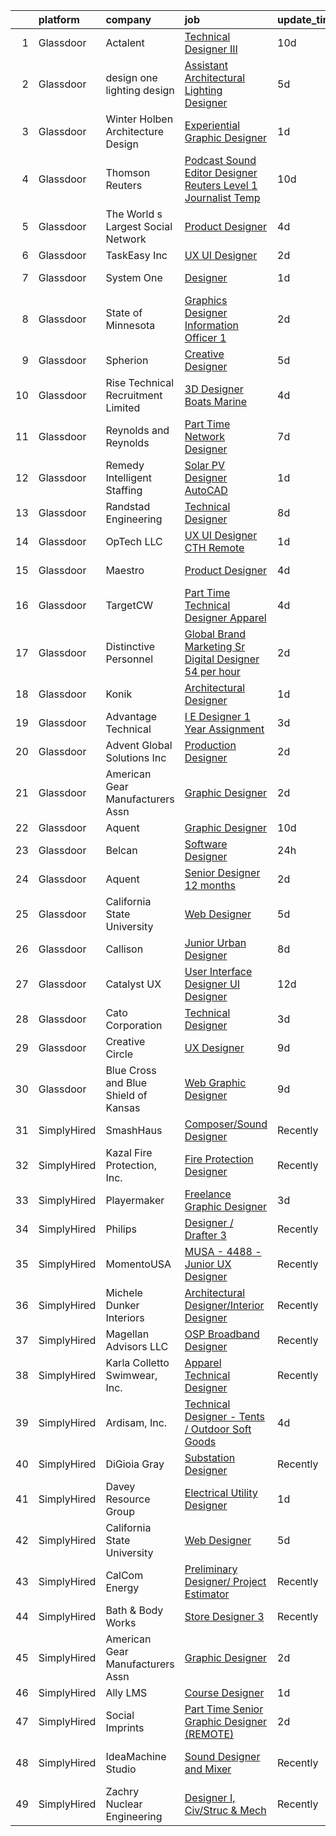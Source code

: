 

|    | platform    | company                              | job                                                                                                                                                                                                                                                                                                                                                                                                                                                                                                                                                                                                                                                                                                                                                                                                                                                                                                                                                                                                                                                                                                                                                                                                                                                                                                                                                                                                                                                                                                                                                                                                                                                                                                                      | update_time   | location                |
|---:|:------------|:-------------------------------------|:-------------------------------------------------------------------------------------------------------------------------------------------------------------------------------------------------------------------------------------------------------------------------------------------------------------------------------------------------------------------------------------------------------------------------------------------------------------------------------------------------------------------------------------------------------------------------------------------------------------------------------------------------------------------------------------------------------------------------------------------------------------------------------------------------------------------------------------------------------------------------------------------------------------------------------------------------------------------------------------------------------------------------------------------------------------------------------------------------------------------------------------------------------------------------------------------------------------------------------------------------------------------------------------------------------------------------------------------------------------------------------------------------------------------------------------------------------------------------------------------------------------------------------------------------------------------------------------------------------------------------------------------------------------------------------------------------------------------------|:--------------|:------------------------|
|  1 | Glassdoor   | Actalent                             | [Technical Designer III](https://www.glassdoor.com/partner/jobListing.htm?pos=122&ao=1110586&s=58&guid=000001820aec389aaf4b70134e3b2e99&src=GD_JOB_AD&t=SR&vt=w&ea=1&cs=1_faf5af1e&cb=1658040629830&jobListingId=1007988025850&cpc=451933188B21919D&jrtk=3-0-1g85eoe74klu2801-1g85eoe7mi176800-abc6d47045cce516--6NYlbfkN0ChYVx_I3yfZ_JDY3EFoivtqvi_stwnZ_kRt8Dowt_l_d1ydueao4NE-oUleRJ4yhj7vjXpZCzXhSP5nh7oj-yxw0Xri1crqL68_OmidLDRAfgmX61cHazwp42JBW5kkUMdbZHTiENqFCcr2B8_zZHM0XAAFCYC_Gw0zCAZ7CRkkrYn78yZlY8o8diu2lXGZt9xbAv5QyNyVl0FQb0xFRO8oZ7XMAZm0b98j81pL27KuYYTquVQlbkUtajsPZJeslkZfJmfAzER5uj0XFGw_xPfWQJP7Jm9D3dKD6sEEcnelpJDNeTn8zzN_z9ECeCCKZU6w_aFdMRnz8jxnqoZglkRjHetmNUwYD5geRxFIbyqKcaD89r71AuzCE-PrUvJdz_a-UVj6-EDbpsbAbV3qxjmcaVlbmMQaf8v3r1gM1VAD0vpFlsv4yhYM4WyhANOpZXnJYsZNpnrSbxDnyU3YkvZtV_6sLhFQf7J5tAcgup1qkmA73TjcyAjF8Ls2yhNO6tas8NYLAyYHK8OkJ5p29jc91TcVupqUluyQBG87mDTcgknUjaD9-XodzPz-iHz7TyReu8nn0MVB92X12u1BETEdht7jEQxE6rR87L334fUOHBYT3cZ3kbjbrtokTqBy-a9cABG5tVDRI9SyBIb3tOjfIjR231LMuNy59vAzF25kaV-bUBMxrlbQl3ZC1Q5yU4xLS5E4nAoPYPCO1-Z-RXV631pafsgfBzMGoDFwEhC7E0DWjIqou3M5fO0tNDh-BooqszCxddYdJPk1j7AVBBt13mBJDwGxwhKL0e95y1018_sHgllx2L3QH4f9b3W3o2xzejOczCxuVxKjcXjPrP8ItU5HPqE3m5IGFR8lH33P3vNbJKkD7eDel6fPLZQ31hLuJ-SmUTM5X0sCHFcn0d5CC5kxTTl032Nuw8tI7nIarLQBRI1ZYWHMCczvS4wc2Jl_gTX0bUyCDJfwb0i_ZKC2Mlz4iFhmF8%3D)                                                                                                                                                                                                                                                                                                                                                          | 10d           | Tampa, FL               |
|  2 | Glassdoor   | design one lighting design           | [Assistant Architectural Lighting Designer](https://www.glassdoor.com/partner/jobListing.htm?pos=104&ao=1110586&s=58&guid=000001820aec389aaf4b70134e3b2e99&src=GD_JOB_AD&t=SR&vt=w&ea=1&cs=1_56f4b3f1&cb=1658040629828&jobListingId=1007997987199&cpc=4050D81B60456B41&jrtk=3-0-1g85eoe74klu2801-1g85eoe7mi176800-4c0aedf0e6fda878--6NYlbfkN0AS3oPsAAmCngCu4U51_2RxXyfS7TdWOFtWPOafNW52IyXYw5TLhjvsfcj4TZXJQ1zzH-20UfmQkxAIcMdSZrXDm9Ky1KN2JJcuidamg9Y5Fjz8MusjrzVrZqZC3xmTcMViLY6S1sPu1OtTCAmJZ9fgswCdoOnB-Ca27neAVfFiANR58DfgrARn93_2WRZQ-tZ5aNLJcoyi0SNB9AGQP6vw32_AERng9SLrn-2izbjrlnoI8_1LR2BbG9cAxLi-M8bFfx7uCiiczpNDvTIQ6A_hTXlFio3NsaekIqTyZeYNnlJBTaM2BmAHHxjJyvRekoFIrNZl12P9XK2vYgB-n0Mo0rDyXhBCS29A-gcg_8CkdNcXXqU6OBT91YBbb0KdJhJBjBnUzGke4-MTJekjGKTTB4ogYDQxYRPXqsg3ODEcuOeMhnVDQd5_RZqAMsLCVXMBGXmbScFQsy9TJU9GJLHwUXt0b5QPdNgv6OOe0pDTrX_O8S8x5nnk6aTeKcEuotV-eGDHj48AjTxNhj9OtznQwERHrKFnQ9U%3D)                                                                                                                                                                                                                                                                                                                                                                                                                                                                                                                                                                                                                                                                                                                                                                                                       | 5d            | New York, NY            |
|  3 | Glassdoor   | Winter Holben Architecture   Design  | [Experiential Graphic Designer](https://www.glassdoor.com/partner/jobListing.htm?pos=106&ao=1110586&s=58&guid=000001820aec389aaf4b70134e3b2e99&src=GD_JOB_AD&t=SR&vt=w&ea=1&cs=1_35d2fc1a&cb=1658040629828&jobListingId=1008007939737&cpc=47CFDC01B3F81FAC&jrtk=3-0-1g85eoe74klu2801-1g85eoe7mi176800-7533a7de50abdb8d--6NYlbfkN0D9WMuHyiUFRAVMw1vLb9mgfRMEuOrfRtKWHTw0J5TN7iSKJUY5pXAqhTZVih5QvTBCVu0gudC-AyRxMoVKMBCKILS4UVqwaUvznjP7OZ-xIqYT1P5laE94P7I490BgUA4ShgKyP-N1lvatgl1PBSlcSFxr57yeaBThktCu2K62TgU-b0K39lsgXeVKdPgHe4nIi8CFN2_ZBKfRs3lAcHfyGCqow1sdOzJ4lWIbkTXPRovmztIsNh_rYA3tGBBNJ1uNEPbqDsbqcByc3L38ATxsobrVmN9cGCHQW1ZWEGw23_m6lSTh8wuLQPjIUcCSM69zwySlwna0kdH8RvWqIcXAC47YQm6AA-PmGp4na25udDvYO_o1t1L3ZQByJ90LrCETY3h1Fj0Jv6VFikqZiruEn8cvG0xOAhq2qLQm36ztwI3kUsQNUgpgELn-D_5b9UmwF6cM9lyLeEnqUKhNoEnns0gLywyaXngSM8T5xanJrNytBcM1AqxHzuNMiLq_RmM%3D)                                                                                                                                                                                                                                                                                                                                                                                                                                                                                                                                                                                                                                                                                                                                                                                                                                                   | 1d            | Kittery, ME             |
|  4 | Glassdoor   | Thomson Reuters                      | [Podcast Sound Editor Designer  Reuters  Level 1 Journalist   Temp ](https://www.glassdoor.com/partner/jobListing.htm?pos=102&ao=1110586&s=58&guid=000001820aec389aaf4b70134e3b2e99&src=GD_JOB_AD&t=SR&vt=w&cs=1_180ad724&cb=1658040629827&jobListingId=1007988334365&cpc=CBEBA1A9D941894A&jrtk=3-0-1g85eoe74klu2801-1g85eoe7mi176800-e8caf184a0c6f5a3--6NYlbfkN0CjNG0qDFC9vBxfUJnRpXh8fasJ_-3AjV6caG0C4DoAxAHUoOIq08mxEzFn-hfPuaxSY-nJjtYRgLlKnxbcWR5ZWD1tD9w45AfG9mMdTWI3bmPp1p4pEn0y8W-QWYFJbU1lRmJv_dQZf_a5a8pB6zAls2mmCx0Amgsti1S7q-iXpzZOWgTXKvm5EtCrfF41ZKpVEPl9Ddh0L0PRHX6mZAozSq-Vcd3Z-xYSBSGBfBhWUhF_vgaKFmdVBVZdeUMLjj9zGt4yX-DI6eGLHYNfZKnjcoBbT7ZjLLiSoRgGDNXD9-rz4GIrPpCCS_Aq42jrAjC7lUSv5s_JT8tq3EEzFWMuimSWEtl-Qa1MKI2S1NaGSDtGviHBv1Y4o4X5NkNMLRoycmu0s57LS8Kk4YqM8qMyspNO_0Hj1O7XkCNzLKRI277eiJoWVEkUUYU2QpMvPjfbO5q33cbwwtX-KYP4Ij8CuwrKcb9xWt4XykiZXyeF6mrNGEL5jl0_sLkD33-v0X7hXRHxRXvkOEgaq4FWTVRKr5IgHWjd4sGars2XIXLEZSx6M06h7SFtDySf1C-B3k-mgelzo1tkG4dU8-2IJOFLlERe_Kck6JaUFAc-Cn4gSmaGJ9I7xZXeMAn45pnYZXvCJhZYhVp1GeP7WXeyl8cTyZ7FN8zRjyxXzGS6Dc2cHk1VfiQOlk-ZZI06gOOXdNcDm1s2muH458Z8xVMxWDkQlBgbgi3UiMI3FaDJDzb-m49jfzFn-yXv2tGqDRVVaxdE5LHXqs0-6tJ-dhGCWFy7Jn0T09vMDkFfh94ahtgTEj9DQwcAUDXrUAvR6Zri7kZLwvEfHapnNjQVBdAd8mYDGmc0MzmFSUC1ch6MHdTOTROTBD3ShC3n5KQ1hIKd0L3FbMe_qvqhNmLyJ6Ir7I-mzAhUkTjA-wHN2cViG9pWjMGz98nJUR7393ahHJXQRQrc-nl28dXw0r1U7l7qFjiaaLEVeZFRhUP8A7yCQc4kuQXMIPwg0D6e6YIY3C4x3s9O7_HOH4KfkaLqcL1XOLtwaVS1H48p1N3qjCFlPZoLjzfWN9LSmDSlbRn8ZSNlqXaaJFCDcrNQHkAV5CfVnLu-zz71-llVNQtOtU1SSKMStN3DL_4RwB20rTXMTMD322ZhDKgck4LPIH-0ol6rWrqVGN40ZzjT4QPca81h2aZ2L8TIQRKGXGn2vpPQ9uDCYxqgQtYp4zu2I3_322SJyEAgn-T--pyp7kjsRCK9nHRwMxirZHLq8Ea1m7PEcdWoCHKMQBd0cm7r7pijg625lSPs) | 10d           | New York, NY            |
|  5 | Glassdoor   | The World s Largest Social Network   | [Product Designer](https://www.glassdoor.com/partner/jobListing.htm?pos=120&ao=1110586&s=58&guid=000001820aec389aaf4b70134e3b2e99&src=GD_JOB_AD&t=SR&vt=w&ea=1&cs=1_fe29af8c&cb=1658040629830&jobListingId=1008001053757&cpc=F4EED0218A761C36&jrtk=3-0-1g85eoe74klu2801-1g85eoe7mi176800-8def4b8b864cc56f--6NYlbfkN0DSgjPPcnEdvoK3uuxfISLALE6pB1FR7YSHOr_tSg5_QGIhoz_2VqUepdcKLBLI_zR620Q-GJD5uIrp5NbNqR5wmhWxnQG_ivvBgZ3SpaXml9ghEHbtCZ2yu9rFuANOOlofkHSInGfXY-n3v_GdRCYaqVwwdksplir2C0_Ky7pj6A3Gad3j5T9cnkZPanjEuAxdb1NEYemX2SZ-m9wwLdQG_Brix5uBHKn4QlSY2v9nspYA_GrBAWMLLlotlVcjCTMnadG60v0tZU4bZaLbbN_s-a7s1zNJjg1NuASjnqwbHzhS6r1mtq8RM8Y998wENAYz-nohs8j6xVUDAFqAjYJUAQKUZcvZHvH3f6AE8P6qKvAjbwH01G1ZXNoryz2JZR_HqkNTjbZ1OpxcN_BmPMzAhMWkH3JcVoxbdwXM3Bd0X4INbX9g-HYSRywvlTF-NRgPSTqnO9esYB5kv4fVr3m-Ll2ju3QV_WgBmZvdTd__xW470_PU5AYzb98pu420onskRL7R4oaSPMJ5DK2g6i1h6Wyw9qzAjRudJnriWjtl_wadGGqMLFLSPfD1VW1PkpYom-5fdfTeBYzPPSZjjZwT)                                                                                                                                                                                                                                                                                                                                                                                                                                                                                                                                                                                                                                                                                                                                                                              | 4d            | New York, NY            |
|  6 | Glassdoor   | TaskEasy Inc                         | [UX UI Designer](https://www.glassdoor.com/partner/jobListing.htm?pos=129&ao=1136043&s=58&guid=000001820aec389aaf4b70134e3b2e99&src=GD_JOB_AD&t=SR&vt=w&cs=1_4004f360&cb=1658040629830&jobListingId=1008005749511&jrtk=3-0-1g85eoe74klu2801-1g85eoe7mi176800-5aa9e0334d60a1c5-)                                                                                                                                                                                                                                                                                                                                                                                                                                                                                                                                                                                                                                                                                                                                                                                                                                                                                                                                                                                                                                                                                                                                                                                                                                                                                                                                                                                                                                          | 2d            | Remote                  |
|  7 | Glassdoor   | System One                           | [Designer](https://www.glassdoor.com/partner/jobListing.htm?pos=114&ao=1110586&s=58&guid=000001820aec389aaf4b70134e3b2e99&src=GD_JOB_AD&t=SR&vt=w&cs=1_d5dc802b&cb=1658040629829&jobListingId=1008009026649&cpc=0C139D4CAD5A6DB2&jrtk=3-0-1g85eoe74klu2801-1g85eoe7mi176800-b14ed12d61d5539b--6NYlbfkN0AXtvPDqDev6liskt-h_3vAUEMM26GmMOlWYCAn-kvNiXycd5WmzglIHi5nf_bG_WvzVqywqQR2CMi6nJe_aiElRkT6R1Q-nbyfjXVMQHu-WD26QuwD4ZnILRyCz8pK7qae2SIbuvoz5j7uk1dSkplD1cxom-4sf7-scrdnIzjDw_JPmURVaJ-NUYugFzJg1sddpokyBaSeNOdlxHbu3_zQLCk8tntPKm1gE5n6TmSC-qnwFT6MpnlTjNP8q8OXb3BRceAPZqMng7-70R2oYfaIa7cWd2RSn9qVrHle7ZYdeKJGzzq_Irldp_zvSJMgGg8h7skqEwzevZ_TnseN1D1QwqLHMFaY-hRvqPO5G7twnNmdkO1fJVdXH_SilpQGoPwt9NeFPLkAciDKdzw4MnWVGIZaDNR6EWpyy5Shw71QE4pEGduQw44iHj6zJ0FcCZykm5Gl5h6RmRxbr42jsMQTHpo3JImitZiZYqpezuyM11RamoNZe5tk7N-kJnQLJu97eXCPT_1YRooeOaXl2QHNo1Uv1aIAI-seCTkfFvYo17dVTlmntNsm)                                                                                                                                                                                                                                                                                                                                                                                                                                                                                                                                                                                                                                                                                                                                                                                                                           | 1d            | Maplewood, MN           |
|  8 | Glassdoor   | State of Minnesota                   | [Graphics Designer Information Officer 1](https://www.glassdoor.com/partner/jobListing.htm?pos=127&ao=1136043&s=58&guid=000001820aec389aaf4b70134e3b2e99&src=GD_JOB_AD&t=SR&vt=w&cs=1_13ff9f89&cb=1658040629830&jobListingId=1008004614039&jrtk=3-0-1g85eoe74klu2801-1g85eoe7mi176800-ae9ffea0a9db354c-)                                                                                                                                                                                                                                                                                                                                                                                                                                                                                                                                                                                                                                                                                                                                                                                                                                                                                                                                                                                                                                                                                                                                                                                                                                                                                                                                                                                                                 | 2d            | Saint Paul, MN          |
|  9 | Glassdoor   | Spherion                             | [Creative Designer](https://www.glassdoor.com/partner/jobListing.htm?pos=117&ao=1110586&s=58&guid=000001820aec389aaf4b70134e3b2e99&src=GD_JOB_AD&t=SR&vt=w&ea=1&cs=1_160f1c56&cb=1658040629830&jobListingId=1007997451737&cpc=FD1C1DA32C38CFA7&jrtk=3-0-1g85eoe74klu2801-1g85eoe7mi176800-1e1398609a68b71d--6NYlbfkN0BpNZHkGCYrNx41be8qaaTe0TzeBrdPS_PZvndxEDoRqCuH3CNcO_WgIxvH872q8BXocWzhpZ2eRKqkciQtsNBTawKLGBCPr2cWDGwrhQ-bf1cswthjJFSiqlVhhCMNwL2HoaXnVr_hlWdlAjgOm77T8-YWdXZWO3viAo31AQo78StG72DOM7TWp8lqTKskptC1TI1_5iDEXy9LZwHKrMW8pl7vIJdycMYLFd_cEG31PWsoStJbG7ZxVSn4bOJ7gD2YGaofzj_C3nckTjXwnHsb6sSD04fMHKNC6Ja1VBhuMXg3Q5E8bDxygZlS9rQWlXsQ5NgQH5j3GXZ3wfTpppNbRXcpGDC3q1S2jZFOBTks2OyEtHOid2z6IO6b1zjqJh71csLdkBHG4B4Yg0sbVIxiuONMdOOB3zKYOY0b58gqAqti72MvF9e0uwiU87MfoIJRKoXoR7WtI4dR_3QQRjVhi2vN2oYWokdJlWi3Ugtxd5eqaYUbdFvGeceIsBm905s%3D)                                                                                                                                                                                                                                                                                                                                                                                                                                                                                                                                                                                                                                                                                                                                                                                                                                                               | 5d            | Lebanon, IN             |
| 10 | Glassdoor   | Rise Technical Recruitment Limited   | [3D Designer  Boats   Marine ](https://www.glassdoor.com/partner/jobListing.htm?pos=124&ao=1110586&s=58&guid=000001820aec389aaf4b70134e3b2e99&src=GD_JOB_AD&t=SR&vt=w&ea=1&cs=1_fb140760&cb=1658040629830&jobListingId=1008000115928&cpc=C4A69CCDBB3B9599&jrtk=3-0-1g85eoe74klu2801-1g85eoe7mi176800-cab4beabd3bfd307--6NYlbfkN0BlIR6L0eizDKDqkzeZRfLume_DxC2-xIBuckbPXhGlgbPuGIQFFKUsMXwj8tcMjhGo-rRhYo0sbEYpR3S8NfZcTr5dmVP_6UhPtnnYrh1zUezU6BOKz0Nrc81QrCZp-zW8S3MRe2MxA6WHuBGLeX9jClSyoh4qnk2gvK51ntMxyTURTOIuPHHIbXF4S_0hjyMZTI3p8eVpwEd6l4BVIYypewRSsub7E9TiLEg8KJtwa-yT2fQDME_aGXpzbVneHMk7BHXHcrIj2Z8BD9Y50UMdgPW2Nsh1DPYXk6Si5oGt6JzJzrI3_kG7ucgLf3FYy81KecEmdf-HWlMhBJI5kiWvMjBQWkYsNRkjgKuaifVEKpbejUTCzd7Wwt4YnkpffmjpU6ySGaAflRS5quU5Agqp2je5xd6vLf5O9TrllReHZThj_fvv1PVeJmTJv3OsCiiPysljO6O7GOHLtBz4cDVX59fN2twkf_CeE69BI8-B-OzT65PF1aDgr6yDwQUAolGx3Z2FshBYAVH2c0rFJ-R6NYYFL6R9DqrvbQ1L-b1q12l7_44v_7wgMy9tXqlu5vc%3D)                                                                                                                                                                                                                                                                                                                                                                                                                                                                                                                                                                                                                                                                                                                                                                                    | 4d            | Clearwater, FL          |
| 11 | Glassdoor   | Reynolds and Reynolds                | [Part Time Network Designer](https://www.glassdoor.com/partner/jobListing.htm?pos=130&ao=1136043&s=58&guid=000001820aec389aaf4b70134e3b2e99&src=GD_JOB_AD&t=SR&vt=w&cs=1_3eb1a0c4&cb=1658040629830&jobListingId=1007994318536&jrtk=3-0-1g85eoe74klu2801-1g85eoe7mi176800-8ee3c62685a9fc05-)                                                                                                                                                                                                                                                                                                                                                                                                                                                                                                                                                                                                                                                                                                                                                                                                                                                                                                                                                                                                                                                                                                                                                                                                                                                                                                                                                                                                                              | 7d            | Dayton, OH              |
| 12 | Glassdoor   | Remedy Intelligent Staffing          | [Solar PV Designer   AutoCAD](https://www.glassdoor.com/partner/jobListing.htm?pos=123&ao=1110586&s=58&guid=000001820aec389aaf4b70134e3b2e99&src=GD_JOB_AD&t=SR&vt=w&ea=1&cs=1_6bee524c&cb=1658040629830&jobListingId=1008009124341&cpc=F41FEAB56D215062&jrtk=3-0-1g85eoe74klu2801-1g85eoe7mi176800-c703aa9b314a1b5f--6NYlbfkN0BjjkWxnJMqt2bWVcRaVAlvBRsjLKeJHSTiWSuT7OinMZ0H9l4PeyNAU-xt2hLk-PRAJHH3LnfAsgZE5OXA9QRsDhmR82TAYcGU56Pa_B8UuH4lwCd3YsQpJpgfNrroeWdRTjmVDd_yXnxVXw9-ghiAQfN7CARlYpflwITBexA3gAc4T_qPRsnxN5PhiRdVPcNvNlF-WNTiq_CoyNJY0CYR5bMYYwJO_bemJtx8wn65JIQUNTfdq6S2Kyt3G2oZ9zI1k6UlIbejz_d0LVQTkVyV21QJ5WAKAqPXOzJtItglzA02LyLEaVpsWqi9tHGwhl6gxvcFAmaOAJ2Hk3oG9Oh4SYUNoDgOjZkQKj-8SJcT6relrqv9__QrInnCdOfd9k5J73WS5C1wN54vIDEI7IA_TfYRQ_jWOGY7ApFndy9SM9fhizOI26L0AQCeex4hfcB2Iv5hq0qA4ZwtdCo2h3SPEEhrQGoYo7o%3D)                                                                                                                                                                                                                                                                                                                                                                                                                                                                                                                                                                                                                                                                                                                                                                                                                                                                                     | 1d            | Honolulu, HI            |
| 13 | Glassdoor   | Randstad Engineering                 | [Technical Designer](https://www.glassdoor.com/partner/jobListing.htm?pos=112&ao=1110586&s=58&guid=000001820aec389aaf4b70134e3b2e99&src=GD_JOB_AD&t=SR&vt=w&ea=1&cs=1_e795caf9&cb=1658040629829&jobListingId=1007993709737&cpc=47CFDC01B3F81FAC&jrtk=3-0-1g85eoe74klu2801-1g85eoe7mi176800-d88d629dbf2073aa--6NYlbfkN0BDx217eft1lC7uqItkaModCFPNh_e0lnHdKkvEJecXwu4gIqA7CFTnvSYR8MShG5Y9muYcxBIdWaTIE3T2AQpc5qPqujT_iywHo0Z5k8n2S6MwTUF7CQCuVb8z2SG-5aksoUm_S-VF0wTlUEzPC30i5xnJU8cYA-HwFrXg6XVNTqW8l45aG3t5PEoO4N6gVrtI7XHhLPq8wSKHJQYKVg0p4aq8qHlDr2zdYREBx6mKTdlYBAoVzVCkXcmTBcVG-5BkaR5tpsh5b_zoDJOyE95VX4NYV-MAAHrD7WNG8nf9e1j29kgVUoU4lNYs0Fw9eLZNlHyIVvTBVmobSlNbElCx3ng19c1ElG4Y-qbyBVmLLt-JryEkDRMTIwvw8ZgmMoITUAaPKZT-rZsB_USUf_cyB-yaavAHTmNPanSXO17O3BJjNYO72LBAnYOo2hyxxBev2C7ONAwabyTA_rh9cNbLxtAB35p4S-JdxImDoRNb7vqDGklGRhQVEbQ3ZsacDI3ms5hfxKX6XBtdhM9Vh6zjOrNiRla22CsKtjiPZgKa5UlvJphi258C82ffB0I1kZDbrC6Dix-u9vB3OTbmgXYYUJiqQxkyZv-O0NkqADK1B_m1N_n--tJUEF56Ovnv97s%3D)                                                                                                                                                                                                                                                                                                                                                                                                                                                                                                                                                                                                                                                                                                                              | 8d            | Seattle, WA             |
| 14 | Glassdoor   | OpTech LLC                           | [UX UI Designer  CTH   Remote ](https://www.glassdoor.com/partner/jobListing.htm?pos=113&ao=1110586&s=58&guid=000001820aec389aaf4b70134e3b2e99&src=GD_JOB_AD&t=SR&vt=w&ea=1&cs=1_76edac77&cb=1658040629829&jobListingId=1008008288211&cpc=D2F1DE17EE1F43B9&jrtk=3-0-1g85eoe74klu2801-1g85eoe7mi176800-fdc628def1db7177--6NYlbfkN0DP9fosW9IEXaU1TZ3ocreH2vEq1sd-U-IRxHoNdS6RHkqAVuspg0SWSgO6chgcdoUdz_WVNMrnPFUAgNomao8040kLA0YhDx4hmJEB2w1dxs3PzJhySH6hFvelQ6qQZr638FQ3pzXVpIP4eqQdUUdpZSwfGwffA7C5SxmQfGrL5JOWpHh1CkQotLihpXzrWpNy1HlcSMU2IGJh32CFN288AisHehDv7K0jRHYbbkchPbNioyOECPTVss1cvQuMa2FwZDxef8rr8bpXgcqiQFkmPC1ZJrMx1x7WojQmMNLoRJKZ_6omFn11f9q8NJcpFcZPeThgmrYWk9N0V7u9JHuElV7VPSHDI0tPeRWyPFdd7qrZ-HfZAialdU404OycgxbyzV4ne3LCoj1U5XzGTFHxNHRdZVzG_HY36SX32_aNYYdPclyiKRiXjfGHryWnlztrvnJjRxzKVjvavWdwQbeG4owi6d3_ILCEoqY9r0gKLX0lBqWsEGefXVh5Gl_kk8ARSCmkpXqChyjX01zSgqRK)                                                                                                                                                                                                                                                                                                                                                                                                                                                                                                                                                                                                                                                                                                                                                                                                                                 | 1d            | Remote                  |
| 15 | Glassdoor   | Maestro                              | [Product Designer](https://www.glassdoor.com/partner/jobListing.htm?pos=109&ao=1110586&s=58&guid=000001820aec389aaf4b70134e3b2e99&src=GD_JOB_AD&t=SR&vt=w&cs=1_a1041556&cb=1658040629827&jobListingId=1008000296454&cpc=45DC3EB807283E85&jrtk=3-0-1g85eoe74klu2801-1g85eoe7mi176800-f13ac4beee0f14c8--6NYlbfkN0CCbOqLFAkE17MDkfB5QkeK_R8bo7qf9dndHNr_grrY-KMTiTk0LkNw8QOZODhIH-hxQ14rSaxY5_z_-SImlm5kcPu5d6BMO3VnosMu9SPWE0N4K0xxLLdYFjcsPU8HjdGOJNyMMKsE6KMnwi0bdV5N9M_P5N0a38c4fkd9tiZ4J_2LrDcfjc5uJ3P3NXFy4arLDvWLoeibirwnwHAdoFBWWKcn8j710FuoU-URHoR9gLgWkt14NL9_PECK9Jdw7PfmRPqrTHVxC9G6MrgzPBkGQxuUd7SQiBdssAqrqD7dcoj2r_g2gm8uVz4VZ1uvhvxkpYbN7pdM8asn0MC7_Tb3vFZPGH9SwJvoJcgyam-Mh0lKsunBOkOJLvqOVDD8nKG_sfO5YuUnPpXNZZLPOTatvNva-FIZpxLJJ9X4oN_z4SLqbhgYmldt6lUN_rS9X24%3D)                                                                                                                                                                                                                                                                                                                                                                                                                                                                                                                                                                                                                                                                                                                                                                                                                                                                                                                                     | 4d            | Kalamazoo, MI           |
| 16 | Glassdoor   | TargetCW                             | [Part Time Technical Designer  Apparel](https://www.glassdoor.com/partner/jobListing.htm?pos=118&ao=1110586&s=58&guid=000001820aec389aaf4b70134e3b2e99&src=GD_JOB_AD&t=SR&vt=w&cs=1_f6e2502e&cb=1658040629830&jobListingId=1008001168862&cpc=A65DF3A704A48F9B&jrtk=3-0-1g85eoe74klu2801-1g85eoe7mi176800-21c01eebee5600a9--6NYlbfkN0A6TktYCN0VG50lat1bxG6ZYGRoV5Av1OVF6J5hGgtfkbuLupBOf1hB4AfOK0qYtBd7wMBA6CJp82nAZ4USLNujEOWFbAMOMT4KwXvPCj_gayr3iq53d8yWc5MSqcO-k2mX1sVVPtvoxxvc30eUVqePpwhLaTIaXh15vfObKKtp0A6I0ENLoFQkQlxd6W7mJDgJS3Hed41Nk6g8VYFmYUU0xsQEOO5_xUY6fkQqljtVJyqMajh41zYxJdIYoMlWKIfUsg9IGFOyDlCy-6LP-qW_oXhEUtAMWu5nDwFNzIqqcLIeWmcD3ef17su9bR472A52hg-c7v_VfMxNK3ifOZfe02M73NmSWdqe6ysTjaWrYpKdH1jm7JT61YujV7MNYVwm9pqE23QV-7okjfrNAeGe5qH_GTLrrLXyE7ZZfvkgyG152t0EiH33GAlUP_mmrkgcxccjZIn3lHfMAKjSv09j0zZrmBu8GswXap-VnYQCON4MM6saxhKSIUMDUV5E8WYw2W8u_Ja0V0JeMprmHBNJhJSgvQdMuUkCGfu7T61EDKtWVGv4kTWtL3mphiUf5Utoza_xpWv51ouHeTcTrYB808jeZl1qXdxylt6zkHO3kFoRSUXoQLADsrPG5esjyv9N2cb0gRaItci0XDyFb72zVCvn4XyB9Ael0hnkn6jQw7bOeoTNv4gvKwWaIP5IhFNZHWoXhmT0t3fQosvpigTt6SgwqW6m7Ko%3D)                                                                                                                                                                                                                                                                                                                                                                                                                                                                                                                                                                                                                | 4d            | Union City, CA          |
| 17 | Glassdoor   | Distinctive Personnel                | [Global Brand Marketing   Sr  Digital Designer   54 per hour ](https://www.glassdoor.com/partner/jobListing.htm?pos=125&ao=1110586&s=58&guid=000001820aec389aaf4b70134e3b2e99&src=GD_JOB_AD&t=SR&vt=w&ea=1&cs=1_429561db&cb=1658040629830&jobListingId=1008005957863&cpc=9908D8D4413DBB8A&jrtk=3-0-1g85eoe74klu2801-1g85eoe7mi176800-e4273e6d2344fb97--6NYlbfkN0Bb1fqSDhg_G_Bb30unkHTedSfEldPKzW63zOsO1RilGwA9q14zNEq21PNcvO4nXZGj4ifyQ4tDeOTgmHJe5U5qcUAFiNC36PDTsOUMRNm04aJLttqd439hpUUysNdzmQtEp9aCa1f9LFzeMjHDfyFk7Fnqh6fliEfr6ZncTl9O-DIb8uzJNJnsz9uouoLn87A54DZfcVODR1s_p85FSDdOAmPF0qmfOG-KggF4RFPFtEbBpak5ML_TDHn8cU5gCaQxhEfK3K7Pn47hB0two75jpa2ZhZo4DBO96P_c-9TdAnDAAkq0FkvzW9qlN0O8MKcOf0lhcnbFIFtGUtpdQqnYnW3IzZMDtd-2FZFkccbmj8JZfQ-QPvk38UI_pY6qduvPP8YbcEt853F3pUC6z6VJ-AN0Jw0G2zn9fVguoc2f6dkBDkNsMVrKeggTbzMJ7AJNcvZwfNuVHXUY84Lr6jLoYhnNj_GYPyN8lVkMjG1jiWQz-VGvYskxRFdVd93XN2-0LVcVE3Sbe8GJzKgTsz1_qjGeb1pxGJN2DC6sBnLxag%3D%3D)                                                                                                                                                                                                                                                                                                                                                                                                                                                                                                                                                                                                                                                                                                                                                                      | 2d            | Los Angeles, CA         |
| 18 | Glassdoor   | Konik                                | [Architectural Designer](https://www.glassdoor.com/partner/jobListing.htm?pos=119&ao=1110586&s=58&guid=000001820aec389aaf4b70134e3b2e99&src=GD_JOB_AD&t=SR&vt=w&ea=1&cs=1_7fe4986e&cb=1658040629830&jobListingId=1008008236120&cpc=47CFDC01B3F81FAC&jrtk=3-0-1g85eoe74klu2801-1g85eoe7mi176800-a173e67e03800514--6NYlbfkN0CtRfEJbO62b4JqOzanzcWMJBR1JzRWelxfWGz6I4RrBA55rxasR6fCzVkfnnB0sQ4l_9azD0Cg6drEav0fsKTeM61WR8X19fLgF31U4zLNCl_z3v7ByEs9sHhLNd8m5vrb3LKm352sV1Nw522YOJFFneQVOYZojrnNkSkE_9PxdHmvPPUUHUnzv8GpYvqFT-DBw8Auc5TzMMg6bUwDgRX9wrkjA9HH9sxmw5_ytUHBzP4fOqvTEkOToHfb8ubf4_EX5qwxF1GjgJ1gCPwEpCiOK3RdE6S9H4GIZnrPeokXiNV7XKa8Hesntr1sLHc4aMuso8VzbOv6fDJxfNHq4YFmez4PAsieHDYl3wx9zRZ-GBc9OmmffY5L6GdKAW9BiRAPM1b59OlZL22Fizia8y_lJUAw2ZUMhhlfnNL_ZwQTxm3lkPg7o1a1-ma17RNhwcVAkTlgHCLZ765OkIWk3l0ttyq-reuopcJ7FfXr7o1-cmnwwSXpyAQjsYZ72WYZckgilEhP2d0fy8DE_vuDiRId)                                                                                                                                                                                                                                                                                                                                                                                                                                                                                                                                                                                                                                                                                                                                                                                                                                        | 1d            | North Dakota            |
| 19 | Glassdoor   | Advantage Technical                  | [I   E Designer  1 Year Assignment](https://www.glassdoor.com/partner/jobListing.htm?pos=111&ao=1110586&s=58&guid=000001820aec389aaf4b70134e3b2e99&src=GD_JOB_AD&t=SR&vt=w&ea=1&cs=1_14747250&cb=1658040629829&jobListingId=1008003556045&cpc=6193B0C32834B022&jrtk=3-0-1g85eoe74klu2801-1g85eoe7mi176800-8bcc269da1114994--6NYlbfkN0CQRQ3eiV4YWjrRS1ho7HVQ9JO8v6Fb3eU0yDOJbdOiEguntuRlpE4-_N6DYLNj-Gqm2-462ZE1iwnb693HMn_w8H8FzxqaJ6rlCebwKv2H4Izw7PH1iUaJdrD0ZMPyOBS1Fi_NrSLteqdUddWPz_PpGlAIeOS5R8kH_h6nOjEbdBBKv8FxoJIvo6Q34OwVJ4ZmYNYKeA8e-0DcUeDfy79iFl5HR9fLlfLEVtli3uA8ntyc_-QGSncuLOffiJvWfV0aOYVIyqHp1yDJ6zBxXtXyT9_DM4b2OVSQ2yHInB2_58XebrpAsm_xSIhW5_feYNn8PoumckmIR0RYv5bLLjIO98QYcyKlN-J5mfV31V6n8UpfP1Za7cX-wbyYG_F6gMVpQYwW1Pvf3S632fNTUiBPYhUmJ0tgTMmdtrewnv4_ARCC-OBP9D-yU9AmnywYMtSYgBE180BPLF9zdohOHDW_weMlprkQM1hVXyFgpb1laYex2T9Rs0fmpdUofQRQ-GBirZ4Wn48rD9aXKryrzrPamngd5cDAC4zsdoVo3qNqmK-2GcNbgoOKMGJFye2dHqg%3D)                                                                                                                                                                                                                                                                                                                                                                                                                                                                                                                                                                                                                                                                                                                                                                               | 3d            | Westlake, LA            |
| 20 | Glassdoor   | Advent Global Solutions  Inc         | [Production Designer](https://www.glassdoor.com/partner/jobListing.htm?pos=103&ao=1110586&s=58&guid=000001820aec389aaf4b70134e3b2e99&src=GD_JOB_AD&t=SR&vt=w&ea=1&cs=1_ac8e2bc3&cb=1658040629827&jobListingId=1008006055441&cpc=AC285F3A3ECA6BB0&jrtk=3-0-1g85eoe74klu2801-1g85eoe7mi176800-61901665e7fa4d7c--6NYlbfkN0DIpdLJUpemWGeGK9aGkL8A97q7wooQJ2aAkTmG5zU8UI_WTracIWZHwrSN7ZMSmN6edLzs65ZGUUGmA5MQP4FEfG2vUYmBYXg1-9TaUFVVQvAxyCY1f3YU7tUtaLgSaxUeP4svd2V2Vnzm9jPH-oRcWZXd0wLP5S2KJ_ur2UV4PabBSgtGwrzVfDSm0S4A6ono5dgvLG9637vDFgiEdeM6jMLaFSVJ8MgdsWr8GPPUrqOtcLia1X7simWTA0RC9_5iXrDjQf7w5ccv__YMHRW6jgr1FWqWa7tFnIhmjBBGdoKVzEI9mzmo4pZZd-27SBV0F9ecJgdSC3HGZzlFxMDHP9gMSoRS_rvwa6eQdpRnypbld11H9sh9Cksebv11NWFidR3NMfBPSSA_kGjypassPEzMV_d3L1T64AYAvG5E0BCw93kqh-pYhIwmXlsRESweKbu6Uoai7L1vt3en-UC-9GAaxkgfvat1Df_ldDiugIr4P3xWjkzSN-qYLXt2Oyk%3D)                                                                                                                                                                                                                                                                                                                                                                                                                                                                                                                                                                                                                                                                                                                                                                                                                                                             | 2d            | Austin, TX              |
| 21 | Glassdoor   | American Gear Manufacturers Assn     | [Graphic Designer](https://www.glassdoor.com/partner/jobListing.htm?pos=105&ao=1110586&s=58&guid=000001820aec389aaf4b70134e3b2e99&src=GD_JOB_AD&t=SR&vt=w&ea=1&cs=1_065d15c5&cb=1658040629828&jobListingId=1008005359415&cpc=6FC5BA77C9A4CD78&jrtk=3-0-1g85eoe74klu2801-1g85eoe7mi176800-7e6666bedbe5527c--6NYlbfkN0DygFkbP1ACuiISjZnzkUKSydmzg9lsGeqXrB9uXLChk-M-84XLu-9lR5mlF_wm4BK6apvpG4NfWBacdyZQmwXHqIb3Wkg56j81cCCn8INgHpM8xwAyyddPldruS3kpINmqve8fHhbvTEmfpMG-pw1MZ6ZNnQzqwIwOK98mOUSZ467RCn-N56cht-ukOPoHchuNCrcxDVjSG0RMXXYpEvBNw64gNSa76sSv00XpqUerQGPRTtRYedXrvO9NcgYygctRKZEI87FI-JRfe_JzjeJnXjPl7FSH2MWEYxRXWsy8EyQh4CT1615LHkqtGz1vAqdO8974_7jGm2RGx9VtxRj8qhrgqB8EDFqLsLXJaTXUzfozL-FbYMP0LFcFfgr3a1I-8TTNWxO5FC8EZ-N-JBYJARu5m6N4i3WM1T9I9m1-Z8ArypQvqW0al0sAL5W5RnLaICl6cj69Xx-6oqKeyXpziMc_FKntki2Tz-P-WIz6cMg5a4BOhvoIc9i46PPxbz8%3D)                                                                                                                                                                                                                                                                                                                                                                                                                                                                                                                                                                                                                                                                                                                                                                                                                                                                | 2d            | Remote                  |
| 22 | Glassdoor   | Aquent                               | [Graphic Designer](https://www.glassdoor.com/partner/jobListing.htm?pos=116&ao=1110586&s=58&guid=000001820aec389aaf4b70134e3b2e99&src=GD_JOB_AD&t=SR&vt=w&cs=1_6bf09f53&cb=1658040629830&jobListingId=1007988996665&cpc=B076152010A3B66C&jrtk=3-0-1g85eoe74klu2801-1g85eoe7mi176800-d52aca7df62de0a8--6NYlbfkN0DMrcEu7yrtATojKJA7cEzGQ3FdRGWLh0CZQInL4ECGI9gD0Wolx9R2v-Aex0-GK042anucAX0UHAFAOZzfrb71RaUo5kU5NRbNy-NsEMl1LCrzajUtzA10UAE84u9e-MwLM1_TYh0_bh1m7rzdxuUI1PJE0uGSyUy0yJb0OhvDaT2yXxZij8e6nO09PlvhMOht-Tn0E7elhjMBIC7EmMzHU7xY8oo7P18Whnlkkwbe9oRhE0M7MDozGY2tjn3iFPtFpNQtGWEJmcTkNF9puyur9E2xnT45uZrMLM2eWPop8p_a1RPZ0MCJay_ORezoNgapzmFql3vTYTHc934uBhuRJxQ317Up18ZLRACKpSD1mHe94-FVmU6m5_nfMb-ErG5j715N4_KLMX-xuCoPlOXGmmR-krbxBWY7kFEiTfT5Mgre3lVrfcC8PDlO0xajuFP-ralWQieVrw%3D%3D)                                                                                                                                                                                                                                                                                                                                                                                                                                                                                                                                                                                                                                                                                                                                                                                                                                                                                                                       | 10d           | Atlanta, GA             |
| 23 | Glassdoor   | Belcan                               | [Software Designer](https://www.glassdoor.com/partner/jobListing.htm?pos=121&ao=1110586&s=58&guid=000001820aec389aaf4b70134e3b2e99&src=GD_JOB_AD&t=SR&vt=w&ea=1&cs=1_1b68846a&cb=1658040629830&jobListingId=1008009955239&cpc=3DB599BF2F4828F0&jrtk=3-0-1g85eoe74klu2801-1g85eoe7mi176800-4d10e6b88d07309e--6NYlbfkN0DXzDzZ1Oulz9LSjzVbF8otUHEujJfFPwzVdyJWZPnyGI22NnYhDilAQDacru4S89X4x0sdsZyjFEu2Qm8yTYysaa5WJyW5dVFY0_swV0XzY-6zvlvBclXxgTTYevzo3bAkzIoG_CpM-PWfh0WD_3XX9dUjdWaOiFKgg-uQSWAINTsh44MBMTdDyGXl4JMPfUoIQ9CsEuVuZAlVBYgwXtJnuV8vQm3L7tOL7vJIgkvb_JueP22syYyHE6f5BkcqQ2IOTSOCDvo_4mA8KsqZlTqF8AT1vNqirqXIRWf2FnnJVRoRviZP9nOilZEO9KMpWzw2_imiNuuWWIEYfR0mNfM28l48USYaZYyEl-Vkp6UcE6Bk1ExxV9F7p_6dRexNMrFsTYwJXqfNDTeWA9SRDKnhEbUo-iLni5sr9Q7Z-BXh9cWAwPMFQO-EY9uGiS8UjmdfgtXqCizHupUCjY8jFF4cUA202-OEVmBg9PRjrolidYJ6IHli8ejsjutw9oqKwpDHgwZ2KZ4orBpNjB5X68Ki-O-2KkkeCQTftG3pfrYX2UUeUg7HVvkvYVDytCcCamhNtGKjtfQTWkAzo2v4b1NT5GaCITwClHxCP2olR3c0_arBhibNk9PLgpnkAf3DTgL4YKEHY9nL--LmlubBEvZsl08GAPtaHaOdcGQei2u0ZROeeQxbfpvrg6mgUn2xd4u8l61WOVSOgG6GPSjtZHM4FJKunS7wfKnsIWP_b9a7w0vgVo3lGZBPYOg0gdtyipHl42RVO3y3QP03p9dfRj0u48siaKyIOp0RAquE_Nx3IKdFnMTQHs6XWND_AVGOE01JyuhPhC9grw%3D%3D)                                                                                                                                                                                                                                                                                                                                                                                                                                                                                                                 | 24h           | Rochester, NY           |
| 24 | Glassdoor   | Aquent                               | [Senior Designer  12 months ](https://www.glassdoor.com/partner/jobListing.htm?pos=110&ao=1110586&s=58&guid=000001820aec389aaf4b70134e3b2e99&src=GD_JOB_AD&t=SR&vt=w&cs=1_21c70a40&cb=1658040629828&jobListingId=1008006434606&cpc=6FC5BA77C9A4CD78&jrtk=3-0-1g85eoe74klu2801-1g85eoe7mi176800-73895f838e252203--6NYlbfkN0DMrcEu7yrtATojKJA7cEzGQ3FdRGWLh0CZQInL4ECGI9gD0Wolx9R2EDT7B77c2cQEUGPDUSTbu6ie_9Id8KnFr0yOJl-PMCdJ6V3ZtS83yxlVyJSD4qR8AFC7rocWiVVwuAl3eJ7O7LkNgGo3O-TVNNaZQCpxHPy6W6QpMmUjjG-C0pAdhBKstaJldlJ6H2eOpKkts99A1HOjHi0BHWE1cmX7v9Bclp1bYX5JOx4DchsY8Nv1WZX1-Dff4YrBeWk0oOiOy1qk1z9RTKbpix0IBblKp89QzBUTmmLxBoijUFM0ezpYcVuLUvGIZsDyu52u5gprE_2Hfgj7KkRVEchfAqgsQCWS_Bvb-4hpbMWOfR3a0uwGa5DnXph6mOft1e8-wmEXsd6K22G7WKFxCgnp4MpjnWAucbE08REtmzrmC0h6_LCUXI6IujpL4kdMK7ft02HiuIEpmA%3D%3D)                                                                                                                                                                                                                                                                                                                                                                                                                                                                                                                                                                                                                                                                                                                                                                                                                                                                                                            | 2d            | Remote                  |
| 25 | Glassdoor   | California State University          | [Web Designer](https://www.glassdoor.com/partner/jobListing.htm?pos=126&ao=1136043&s=58&guid=000001820aec389aaf4b70134e3b2e99&src=GD_JOB_AD&t=SR&vt=w&cs=1_5393b620&cb=1658040629830&jobListingId=1007998160352&jrtk=3-0-1g85eoe74klu2801-1g85eoe7mi176800-667cf0addabb1ea6-)                                                                                                                                                                                                                                                                                                                                                                                                                                                                                                                                                                                                                                                                                                                                                                                                                                                                                                                                                                                                                                                                                                                                                                                                                                                                                                                                                                                                                                            | 5d            | San Diego, CA           |
| 26 | Glassdoor   | Callison                             | [Junior Urban Designer](https://www.glassdoor.com/partner/jobListing.htm?pos=128&ao=1136043&s=58&guid=000001820aec389aaf4b70134e3b2e99&src=GD_JOB_AD&t=SR&vt=w&cs=1_ed63134e&cb=1658040629830&jobListingId=1007992982084&jrtk=3-0-1g85eoe74klu2801-1g85eoe7mi176800-d1e7b16237dd331d-)                                                                                                                                                                                                                                                                                                                                                                                                                                                                                                                                                                                                                                                                                                                                                                                                                                                                                                                                                                                                                                                                                                                                                                                                                                                                                                                                                                                                                                   | 8d            | Remote                  |
| 27 | Glassdoor   | Catalyst UX                          | [User Interface Designer  UI Designer ](https://www.glassdoor.com/partner/jobListing.htm?pos=107&ao=1110586&s=58&guid=000001820aec389aaf4b70134e3b2e99&src=GD_JOB_AD&t=SR&vt=w&ea=1&cs=1_582cd464&cb=1658040629828&jobListingId=1007984001420&cpc=8795CF9063CD573D&jrtk=3-0-1g85eoe74klu2801-1g85eoe7mi176800-8c6d80d0b9838ed3--6NYlbfkN0CDT44rf6WF3koQ9jiCoqoPh5wplAsBzejSfJqCnyftlVzOgWxG6b4IxOlQehvWrDYUuRPDMYl17_S_8RX-bT6nezF4TNORwEA_9jwlHsGQdu5E3-nlrE2O5FXcIXhXPa1vQw6Yaybffkgnzcdv8jmrsJsDe6KQMfW5TaBvJommPIDjAIeMdbJYnMirCQJXrd5MvDb46JoSv37MEGs3hkVNKwB_-KDEpwEkdABAjIdm5TRTwTFE2IzfhhPJ_Nx2exuqID4QuU3N-rStNucl88mhnbwmjNN5gCH5JvXZFCO56-tE_Z5L9lLHl3LlFYJqgVxi8vYob7dv28-RO_L6jg70mn9rlcArDL5SvU_vH2Ihe3TymDzpWcAF_b2DXpxW5jmIyFvm0yVhk6xjKrJp8tYaNI-Egf_mqBtF-Al2LnIRGKgaA0coPqXMSEwgn_WhiEcWxn-YzIgIk7HgU0ufK20UdFZqnDOv4yk0pv3EK2DDuAKpl-VvG0fPIxrMMlJqyQKfmaOEVqFyHg%3D%3D)                                                                                                                                                                                                                                                                                                                                                                                                                                                                                                                                                                                                                                                                                                                                                                                                                             | 12d           | Remote                  |
| 28 | Glassdoor   | Cato Corporation                     | [Technical Designer](https://www.glassdoor.com/partner/jobListing.htm?pos=108&ao=1110586&s=58&guid=000001820aec389aaf4b70134e3b2e99&src=GD_JOB_AD&t=SR&vt=w&ea=1&cs=1_5bf15f20&cb=1658040629828&jobListingId=1008003121204&cpc=C3517E2410EFB392&jrtk=3-0-1g85eoe74klu2801-1g85eoe7mi176800-54a39bf160ad0a16--6NYlbfkN0Ct3M3m9Ud2tRSZuHYvn4SP67sswXNI9WBB58kn5xwxAUXlFgyh4lcHR4lKXZUlDjx7_hsZom1CaEi77VKFlAgqpakvmdQX441aGTX9zEO-prXVaVI4Lgv0ZSM1PTS3h4MwLPllnF3jIOIWeruoWrc_1J4d26q_-RVMHM5hgsOIFQ8qggmwEGhQPriMtQc2tfNkql88T04_zmGAxfySgnmhsTKSL9GIQ2FdgfRrbmeirhO1qOJEoPN3TCAzvYCdqvxCHhs1s-r7LwoWvmkh0Up6wa_m0PHbseVsw-kcMxplN-_cyiBGCTgHSX8DrRo3TtwRtDHlHA9xC66PEvV7sBTlgwgDokXviKFY8UqUc4Knf1NCc1JAFPUAIhbs_SKuZ9yFKxjPWMhlWgUcK7SjSEKibAzklxKHeEtIdmJAXmFS8YB73tZtXUqrPgnANhB4AtdUNUMkkzegxa2jzPqA6uIo4bg63fK0DSU4GTLeDZuWP-kcte9PTf2FAXEtm3HDPPfN5WGBt8o_LQ%3D%3D)                                                                                                                                                                                                                                                                                                                                                                                                                                                                                                                                                                                                                                                                                                                                                                                                                                                | 3d            | Charlotte, NC           |
| 29 | Glassdoor   | Creative Circle                      | [UX Designer](https://www.glassdoor.com/partner/jobListing.htm?pos=115&ao=1110586&s=58&guid=000001820aec389aaf4b70134e3b2e99&src=GD_JOB_AD&t=SR&vt=w&cs=1_c7e37058&cb=1658040629829&jobListingId=1007989810271&cpc=451933188B21919D&jrtk=3-0-1g85eoe74klu2801-1g85eoe7mi176800-ddd08be423196920--6NYlbfkN0BPwlZa85gbT4Q3XYQoU_uQn0Qmw9zd_9UNfmcwtqAVud1yvyq1Z4UAlx1bxhDUi3L-R8pWC9B62JH_U8MXMYtVufU4sL88qj1UxvP2qHUwUVcx8xK-GelCSIT3hHaVQdtWzTkj7nLfltB-N_DlcLXabxr9uia7K-iNu7IQORF9GbrejRvmK1AFr413b3KRGLSD90lZqIhLctmoP7E3TXFJHnIrVRmR3rYwgjCODW6G4haWmDXkO9LoitScFnMjAvYZxTPjYElowz9KLTLYyfRZ0s9OH6sC7w6h_2_hHFpdKMVL-zv_PtYdlv8qu5kwHtYUOormM92uUmZrCpxc24QDQzWzOQ9TmVJi9EdwrqrzSvYHdTBioZFVK9snXK4tJQ_PemMVd-pHZlKoS33hmzen9gOuJNEJEyn2AZJ0TTYBRhOgiY9_muW8_r5ahKRBHhXt95TY12zxBVKgDFnv7TGxgBxBqA4cukT-QLcBvhJTMJplTLdU_e7OhnvDORrb7QS31X8mL6vVRg%3D%3D)                                                                                                                                                                                                                                                                                                                                                                                                                                                                                                                                                                                                                                                                                                                                                                                                                                                            | 9d            | Mountain View, CA       |
| 30 | Glassdoor   | Blue Cross and Blue Shield of Kansas | [Web   Graphic Designer](https://www.glassdoor.com/partner/jobListing.htm?pos=101&ao=1110586&s=58&guid=000001820aec389aaf4b70134e3b2e99&src=GD_JOB_AD&t=SR&vt=w&cs=1_b90950f9&cb=1658040629826&jobListingId=1007990691312&cpc=BE35796875A68D35&jrtk=3-0-1g85eoe74klu2801-1g85eoe7mi176800-a646a3c5cc0d5ebb--6NYlbfkN0C0fM3cAMPIJxx2YJu0-54AUzYyvdboEQAVt4G_xOBTWEOaDebnHlkXFTc2Kq0ZccTKs_m4kr2IGIqRKB-1jaqsIt8-Q80KNCB6stC69y0_zLiFe1CnqDWQFScQ-vNNv8K_7ON31hz0iQWH5w9u6c6B-QGCtvlm6wmT8QXnqjnMIMmSgSnU9XlC_fY8YyzDYm4D4ONEK_JY7Xn--RyiXEi3_NokwffVg519MLv0_uYL2HmHSDVsz9O-lvDixCxkXHCaULsfJj1Gz14YIRY4C1_4zuHgwWo23uGiCW9n7aDjLJTfolSq9q1C8Py0t41jdw3Yls8MJ2mkanMvZmQRvRFe3ENEkbEYzKbXuZ1rCwh19WeK2z4JbbeP_JsujCqUk6ZBCR7UnMlJVLt6CyeJtB5BtMm3hJEh-3c2u1q2nBBoa8zzSWFUZQs_I-GPIZo1MdGzEax_8yhl7yS4jbJquhPcNqr6LYSLpoL7hyHLIuxBHxJ07CKRXKJvOiKezQAfBE3lnSUtFNV2Q20Ws2_dRlcQnyO8O0mWw0w-gqQUxB4c8tMW71VIQEhTMElAmbLiyz4RBhttrW3-FKWoICmEJXWs)                                                                                                                                                                                                                                                                                                                                                                                                                                                                                                                                                                                                                                                                                                                                                                             | 9d            | Topeka, KS              |
| 31 | SimplyHired | SmashHaus                            | [Composer/Sound Designer](https://www.simplyhired.com/job/5TV44fqNq9OE9PTw8D83ASmeufu-2onYgJ8O5l4Y0t9TzOHHgUVKrQ?q=technical+sound+designer)                                                                                                                                                                                                                                                                                                                                                                                                                                                                                                                                                                                                                                                                                                                                                                                                                                                                                                                                                                                                                                                                                                                                                                                                                                                                                                                                                                                                                                                                                                                                                                             | Recently      | Remote                  |
| 32 | SimplyHired | Kazal Fire Protection, Inc.          | [Fire Protection Designer](https://www.simplyhired.com/job/Q1dex7tsETJdCpyGTi2pJ3hAmarCmHZ8pckYRk6idfy2Qmg3shUp5g?q=technical+sound+designer)                                                                                                                                                                                                                                                                                                                                                                                                                                                                                                                                                                                                                                                                                                                                                                                                                                                                                                                                                                                                                                                                                                                                                                                                                                                                                                                                                                                                                                                                                                                                                                            | Recently      | Tucson, AZ              |
| 33 | SimplyHired | Playermaker                          | [Freelance Graphic Designer](https://www.simplyhired.com/job/PAQo0QZqvilGeADjbkfKbrTMceNtAogpd0hPi9HJN-fe0SKSlb2HfQ?q=technical+sound+designer)                                                                                                                                                                                                                                                                                                                                                                                                                                                                                                                                                                                                                                                                                                                                                                                                                                                                                                                                                                                                                                                                                                                                                                                                                                                                                                                                                                                                                                                                                                                                                                          | 3d            | Remote                  |
| 34 | SimplyHired | Philips                              | [Designer / Drafter 3](https://www.simplyhired.com/job/lz8J9Vu1wyqyjm5TJZvNbtJfdQxJN96sGDClQ5PJq7I8aN4Vm9xZMQ?q=technical+sound+designer)                                                                                                                                                                                                                                                                                                                                                                                                                                                                                                                                                                                                                                                                                                                                                                                                                                                                                                                                                                                                                                                                                                                                                                                                                                                                                                                                                                                                                                                                                                                                                                                | Recently      | Remote                  |
| 35 | SimplyHired | MomentoUSA                           | [MUSA - 4488 - Junior UX Designer](https://www.simplyhired.com/job/vMc5oxuPHBT1UoMWc5JKE8Mg8TfR6tqtb-QU8G00pOBeSG5nOtNZTg?q=technical+sound+designer)                                                                                                                                                                                                                                                                                                                                                                                                                                                                                                                                                                                                                                                                                                                                                                                                                                                                                                                                                                                                                                                                                                                                                                                                                                                                                                                                                                                                                                                                                                                                                                    | Recently      | Remote                  |
| 36 | SimplyHired | Michele Dunker Interiors             | [Architectural Designer/Interior Designer](https://www.simplyhired.com/job/uDZ1Uqr1SDUoachiJ2OJjx2UsJW1pAkh3GuVjip16ZWjcGHRRfCXWg?q=technical+sound+designer)                                                                                                                                                                                                                                                                                                                                                                                                                                                                                                                                                                                                                                                                                                                                                                                                                                                                                                                                                                                                                                                                                                                                                                                                                                                                                                                                                                                                                                                                                                                                                            | Recently      | Logan, UT               |
| 37 | SimplyHired | Magellan Advisors LLC                | [OSP Broadband Designer](https://www.simplyhired.com/job/ciuxo51gbko7GffD52DKo4UpAg6AQGeZqyURjzVjvA0YPEL1oa4Oqg?q=technical+sound+designer)                                                                                                                                                                                                                                                                                                                                                                                                                                                                                                                                                                                                                                                                                                                                                                                                                                                                                                                                                                                                                                                                                                                                                                                                                                                                                                                                                                                                                                                                                                                                                                              | Recently      | Kansas City, MO         |
| 38 | SimplyHired | Karla Colletto Swimwear, Inc.        | [Apparel Technical Designer](https://www.simplyhired.com/job/Qr5Yivkadif3x0WiotbCPbPSupSEBhewDF-d-zv19NsITj4UT9qPPw?q=technical+sound+designer)                                                                                                                                                                                                                                                                                                                                                                                                                                                                                                                                                                                                                                                                                                                                                                                                                                                                                                                                                                                                                                                                                                                                                                                                                                                                                                                                                                                                                                                                                                                                                                          | Recently      | Vienna, VA              |
| 39 | SimplyHired | Ardisam, Inc.                        | [Technical Designer - Tents / Outdoor Soft Goods](https://www.simplyhired.com/job/EaaUY8P8CZC-jWtF3gBuBBAHyCWnw5U7xo5UZYeE6UCkveJkbwWE3A?q=technical+sound+designer)                                                                                                                                                                                                                                                                                                                                                                                                                                                                                                                                                                                                                                                                                                                                                                                                                                                                                                                                                                                                                                                                                                                                                                                                                                                                                                                                                                                                                                                                                                                                                     | 4d            | Cumberland, WI          |
| 40 | SimplyHired | DiGioia Gray                         | [Substation Designer](https://www.simplyhired.com/job/4ys1HM4FzO0Nr_sUEDUJ2er6Fp9H5FXckl5bUz8Z_pqgVQ9loiSHXQ?q=technical+sound+designer)                                                                                                                                                                                                                                                                                                                                                                                                                                                                                                                                                                                                                                                                                                                                                                                                                                                                                                                                                                                                                                                                                                                                                                                                                                                                                                                                                                                                                                                                                                                                                                                 | Recently      | Roanoke, VA             |
| 41 | SimplyHired | Davey Resource Group                 | [Electrical Utility Designer](https://www.simplyhired.com/job/6zU0Jsqn9L0oIJgpKLvGfHfeKVRTMcwH4nR1SxFG4S4ZjNy9IsIHRQ?q=technical+sound+designer)                                                                                                                                                                                                                                                                                                                                                                                                                                                                                                                                                                                                                                                                                                                                                                                                                                                                                                                                                                                                                                                                                                                                                                                                                                                                                                                                                                                                                                                                                                                                                                         | 1d            | Warsaw, VA +2 locations |
| 42 | SimplyHired | California State University          | [Web Designer](https://www.simplyhired.com/job/WRR-ssCNNAtYwjnAU8IgLHz_gHIokkIKkd4XwJ-wdH_xomClXQ4b7w?q=technical+sound+designer)                                                                                                                                                                                                                                                                                                                                                                                                                                                                                                                                                                                                                                                                                                                                                                                                                                                                                                                                                                                                                                                                                                                                                                                                                                                                                                                                                                                                                                                                                                                                                                                        | 5d            | San Diego, CA           |
| 43 | SimplyHired | CalCom Energy                        | [Preliminary Designer/ Project Estimator](https://www.simplyhired.com/job/aJowns8Ln9qdvYZWYqyCjfwxCgdFh8KrWAHqEErQDxbHDjidM3cxOw?q=technical+sound+designer)                                                                                                                                                                                                                                                                                                                                                                                                                                                                                                                                                                                                                                                                                                                                                                                                                                                                                                                                                                                                                                                                                                                                                                                                                                                                                                                                                                                                                                                                                                                                                             | Recently      | Durango, CO             |
| 44 | SimplyHired | Bath & Body Works                    | [Store Designer 3](https://www.simplyhired.com/job/_KnwLgIX7HWMHAXzmwOVXiUELMSMmShJMnpfsmzfJ7n3ZRc681rKTQ?q=technical+sound+designer)                                                                                                                                                                                                                                                                                                                                                                                                                                                                                                                                                                                                                                                                                                                                                                                                                                                                                                                                                                                                                                                                                                                                                                                                                                                                                                                                                                                                                                                                                                                                                                                    | Recently      | Columbus, OH            |
| 45 | SimplyHired | American Gear Manufacturers Assn     | [Graphic Designer](https://www.simplyhired.com/job/nFHLByrYVB0dAqRpJDHCL5KnQyq165qpUP-70rkA3mhA4p90o52f4w?q=technical+sound+designer)                                                                                                                                                                                                                                                                                                                                                                                                                                                                                                                                                                                                                                                                                                                                                                                                                                                                                                                                                                                                                                                                                                                                                                                                                                                                                                                                                                                                                                                                                                                                                                                    | 2d            | Remote                  |
| 46 | SimplyHired | Ally LMS                             | [Course Designer](https://www.simplyhired.com/job/1daVjEd0kfeubm8eB5zFRXzUq3JCVbi1x5yELyw2o5ET6rzYU-YHZA?q=technical+sound+designer)                                                                                                                                                                                                                                                                                                                                                                                                                                                                                                                                                                                                                                                                                                                                                                                                                                                                                                                                                                                                                                                                                                                                                                                                                                                                                                                                                                                                                                                                                                                                                                                     | 1d            | Remote                  |
| 47 | SimplyHired | Social Imprints                      | [Part Time Senior Graphic Designer (REMOTE)](https://www.simplyhired.com/job/tIPn-xge2vjwTSS4ZrsN2W-EcvrxoUAPTNAT5Z-xgwv6IQkx-4qcbA?q=technical+sound+designer)                                                                                                                                                                                                                                                                                                                                                                                                                                                                                                                                                                                                                                                                                                                                                                                                                                                                                                                                                                                                                                                                                                                                                                                                                                                                                                                                                                                                                                                                                                                                                          | 2d            | Remote                  |
| 48 | SimplyHired | IdeaMachine Studio                   | [Sound Designer and Mixer](https://www.simplyhired.com/job/3_cnKWbKCzfz8K406esix9aXeGkS2iLw6vp3jwYHfDLUWBO0TV9GDQ?q=technical+sound+designer)                                                                                                                                                                                                                                                                                                                                                                                                                                                                                                                                                                                                                                                                                                                                                                                                                                                                                                                                                                                                                                                                                                                                                                                                                                                                                                                                                                                                                                                                                                                                                                            | Recently      | San Francisco, CA       |
| 49 | SimplyHired | Zachry Nuclear Engineering           | [Designer I, Civ/Struc & Mech](https://www.simplyhired.com/job/OwigtZ92cdxwq7SRhMPaIE8A_RaPUENHZYlRzce8D3Mf8vo1OBOOsA?q=technical+sound+designer)                                                                                                                                                                                                                                                                                                                                                                                                                                                                                                                                                                                                                                                                                                                                                                                                                                                                                                                                                                                                                                                                                                                                                                                                                                                                                                                                                                                                                                                                                                                                                                        | Recently      | Stonington, CT          |